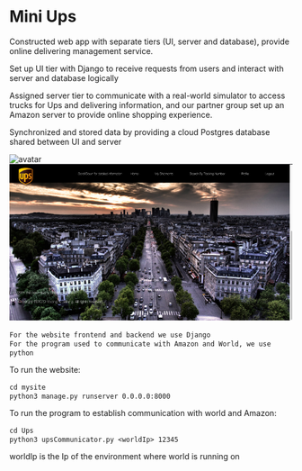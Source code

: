 # Mini Ups

Constructed web app with separate tiers (UI, server and database), provide online delivering management service.

Set up UI tier with Django to receive requests from users and interact with server and database logically 

Assigned server tier to communicate with a real-world simulator to access trucks for Ups and delivering information, and our partner group set up an Amazon server to provide online shopping experience. 

Synchronized and stored data by providing a cloud Postgres database shared between UI and server

![avatar](https://upload.wikimedia.org/wikipedia/commons/1/1b/UPS_Logo_Shield_2017.svg)
![avatar](https://github.com/YisongZou/Mini-UPS/blob/master/Picture1.png)

```
For the website frontend and backend we use Django
For the program used to communicate with Amazon and World, we use python
```

To run the website:

```
cd mysite
python3 manage.py runserver 0.0.0.0:8000
```

To run the program to establish communication with world and Amazon:

```
cd Ups
python3 upsCommunicator.py <worldIp> 12345
```
worldIp is the Ip of the environment where world is running on
